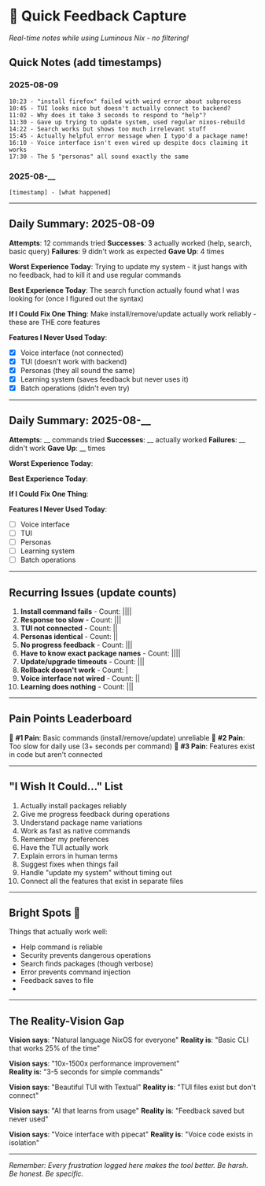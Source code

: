# 🚨 Quick Feedback Capture

*Real-time notes while using Luminous Nix - no filtering!*

## Quick Notes (add timestamps)

### 2025-08-09
```
10:23 - "install firefox" failed with weird error about subprocess
10:45 - TUI looks nice but doesn't actually connect to backend?
11:02 - Why does it take 3 seconds to respond to "help"?
11:30 - Gave up trying to update system, used regular nixos-rebuild
14:22 - Search works but shows too much irrelevant stuff
15:45 - Actually helpful error message when I typo'd a package name!
16:10 - Voice interface isn't even wired up despite docs claiming it works
17:30 - The 5 "personas" all sound exactly the same
```

### 2025-08-__
```
[timestamp] - [what happened]
```

---

## Daily Summary: 2025-08-09

**Attempts**: 12 commands tried
**Successes**: 3 actually worked (help, search, basic query)
**Failures**: 9 didn't work as expected
**Gave Up**: 4 times

**Worst Experience Today**:
Trying to update my system - it just hangs with no feedback, had to kill it and use regular commands

**Best Experience Today**:
The search function actually found what I was looking for (once I figured out the syntax)

**If I Could Fix One Thing**:
Make install/remove/update actually work reliably - these are THE core features

**Features I Never Used Today**:
- [X] Voice interface (not connected)
- [X] TUI (doesn't work with backend)
- [X] Personas (they all sound the same)
- [X] Learning system (saves feedback but never uses it)
- [X] Batch operations (didn't even try)

---

## Daily Summary: 2025-08-__

**Attempts**: __ commands tried
**Successes**: __ actually worked
**Failures**: __ didn't work
**Gave Up**: __ times

**Worst Experience Today**:


**Best Experience Today**:


**If I Could Fix One Thing**:


**Features I Never Used Today**:
- [ ] Voice interface
- [ ] TUI
- [ ] Personas
- [ ] Learning system
- [ ] Batch operations

---

## Recurring Issues (update counts)

1. **Install command fails** - Count: ||||
2. **Response too slow** - Count: |||
3. **TUI not connected** - Count: ||
4. **Personas identical** - Count: ||
5. **No progress feedback** - Count: |||
6. **Have to know exact package names** - Count: ||||
7. **Update/upgrade timeouts** - Count: |||
8. **Rollback doesn't work** - Count: |
9. **Voice interface not wired** - Count: ||
10. **Learning does nothing** - Count: |||

---

## Pain Points Leaderboard

🥇 **#1 Pain**: Basic commands (install/remove/update) unreliable
🥈 **#2 Pain**: Too slow for daily use (3+ seconds per command)
🥉 **#3 Pain**: Features exist in code but aren't connected

---

## "I Wish It Could..." List

1. Actually install packages reliably
2. Give me progress feedback during operations
3. Understand package name variations
4. Work as fast as native commands
5. Remember my preferences
6. Have the TUI actually work
7. Explain errors in human terms
8. Suggest fixes when things fail
9. Handle "update my system" without timing out
10. Connect all the features that exist in separate files

---

## Bright Spots 🌟

Things that actually work well:
- Help command is reliable
- Security prevents dangerous operations
- Search finds packages (though verbose)
- Error prevents command injection
- Feedback saves to file
- 

---

## The Reality-Vision Gap

**Vision says**: "Natural language NixOS for everyone"
**Reality is**: "Basic CLI that works 25% of the time"

**Vision says**: "10x-1500x performance improvement"  
**Reality is**: "3-5 seconds for simple commands"

**Vision says**: "Beautiful TUI with Textual"
**Reality is**: "TUI files exist but don't connect"

**Vision says**: "AI that learns from usage"
**Reality is**: "Feedback saved but never used"

**Vision says**: "Voice interface with pipecat"
**Reality is**: "Voice code exists in isolation"

---

*Remember: Every frustration logged here makes the tool better. Be harsh. Be honest. Be specific.*